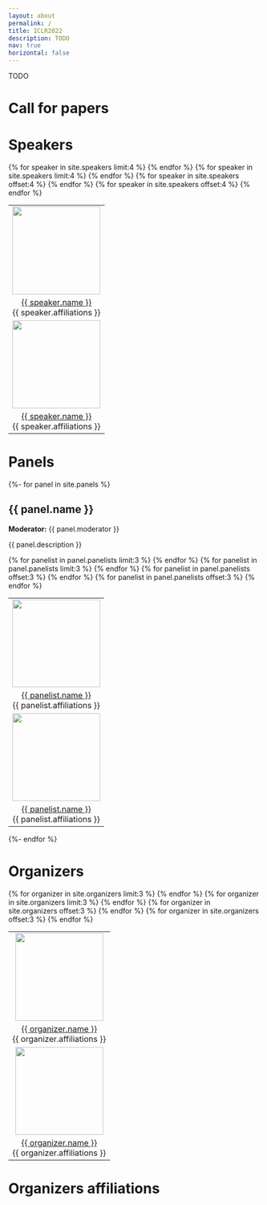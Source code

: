 ```yaml
---
layout: about
permalink: /
title: ICLR2022
description: TODO
nav: true
horizontal: false
---
```


TODO
# Call for papers

# Speakers

<table style="width:75%">
  <tr>
    {% for speaker in site.speakers limit:4 %}
        <td style="text-align:center"><img src="{{ speaker.img_path }}" alt="" height="175" width="175"></td>
    {% endfor %}
  </tr>
  <tr>
    {% for speaker in site.speakers limit:4 %}
        <td style="text-align:center"><a href="{{ speaker.website }}"> {{ speaker.name }}</a> <br> {{ speaker.affiliations }} </td>
    {% endfor %} 
  </tr>
  <tr>
    {% for speaker in site.speakers offset:4 %}
        <td style="text-align:center"><img src="{{ speaker.img_path }}" alt="" height="175" width="175"></td>
    {% endfor %}
  </tr>
  <tr>
    {% for speaker in site.speakers offset:4 %}
        <td style="text-align:center"><a href="{{ speaker.website }}"> {{ speaker.name }}</a> <br> {{ speaker.affiliations }} </td>
    {% endfor %} 
  </tr>
</table>

# Panels

{%- for panel in site.panels %}

## {{ panel.name }}

**Moderator:** {{ panel.moderator }}

{{ panel.description }}

<table style="width:75%">
  <tr>
    {% for panelist in panel.panelists limit:3 %}
        <td style="text-align:center"><img src="{{ panelist.img_path }}" alt="" height="175" width="175"></td>
    {% endfor %}
  </tr>
  <tr>
    {% for panelist in panel.panelists limit:3 %}
        <td style="text-align:center"><a href="{{ panelist.website }}"> {{ panelist.name }}</a> <br> {{ panelist.affiliations }} </td>
    {% endfor %} 
  </tr>
  <tr>
    {% for panelist in panel.panelists offset:3 %}
        <td style="text-align:center"><img src="{{ panelist.img_path }}" alt="" height="175" width="175"></td>
    {% endfor %}
  </tr>
  <tr>
    {% for panelist in panel.panelists offset:3 %}
        <td style="text-align:center"><a href="{{ panelist.website }}"> {{ panelist.name }}</a> <br> {{ panelist.affiliations }} </td>
    {% endfor %} 
  </tr>
</table>
{%- endfor %}

# Organizers

<table style="width:75%">
  <tr>
    {% for organizer in site.organizers limit:3 %}
        <td style="text-align:center"><img src="{{ organizer.img_path }}" alt="" height="175" width="175"></td>
    {% endfor %}
  </tr>
  <tr>
    {% for organizer in site.organizers limit:3 %}
        <td style="text-align:center"><a href="{{ organizer.website }}"> {{ organizer.name }}</a> <br> {{ organizer.affiliations }} </td>
    {% endfor %} 
  </tr>
  <tr>
    {% for organizer in site.organizers offset:3 %}
        <td style="text-align:center"><img src="{{ organizer.img_path }}" alt="" height="175" width="175"></td>
    {% endfor %}
  </tr>
  <tr>
    {% for organizer in site.organizers offset:3 %}
        <td style="text-align:center"><a href="{{ organizer.website }}"> {{ organizer.name }}</a> <br> {{ organizer.affiliations }} </td>
    {% endfor %} 
  </tr>
</table>


# Organizers affiliations
